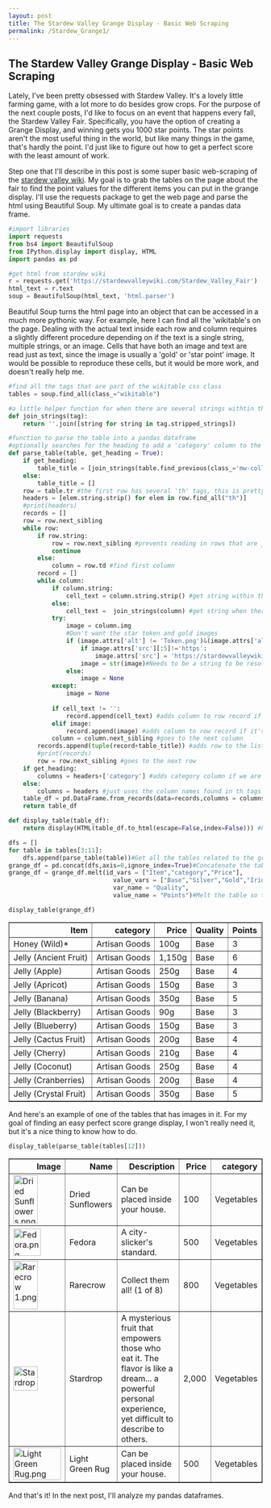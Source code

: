 ```yaml
---
layout: post
title: The Stardew Valley Grange Display - Basic Web Scraping
permalink: /Stardew_Grange1/
---
```

## The Stardew Valley Grange Display - Basic Web Scraping
Lately, I've been pretty obsessed with Stardew Valley. It's a lovely little farming game, with a lot more to do besides grow crops. For the purpose of the next couple posts, I'd like to focus on an event that happens every fall, the Stardew Valley Fair. Specifically, you have the option of creating a Grange Display, and winning gets you 1000 star points. The star points aren't the most useful thing in the world, but like many things in the game, that's hardly the point. I'd just like to figure out how to get a perfect score with the least amount of work.

Step one that I'll describe in this post is some super basic web-scraping of the [stardew valley wiki](https://stardewvalleywiki.com/). My goal is to grab the tables on the page about the fair to find the point values for the different items you can put in the grange display. I'll use the requests package to get the web page and parse the html using Beautiful Soup. My ultimate goal is to create a pandas data frame.

```python
#import libraries
import requests
from bs4 import BeautifulSoup
from IPython.display import display, HTML
import pandas as pd
```


```python
#get html from stardew wiki
r = requests.get('https://stardewvalleywiki.com/Stardew_Valley_Fair')
html_text = r.text
soup = BeautifulSoup(html_text, 'html.parser')
```

Beautiful Soup turns the html page into an object that can be accessed in a much more pythonic way. For example, here I can find all the 'wikitable's on the page. Dealing with the actual text inside each row and column requires a slightly different procedure depending on if the text is a single string, multiple strings, or an image. Cells that have both an image and text are read just as text, since the image is usually a 'gold' or 'star point' image. It would be possible to reproduce these cells, but it would be more work, and doesn't really help me.

```python
#find all the tags that are part of the wikitable css class
tables = soup.find_all(class_="wikitable")
```


```python
#a little helper function for when there are several strings withtin the same tag
def join_strings(tag):
    return ''.join([string for string in tag.stripped_strings])
```


```python
#function to parse the table into a pandas dataframe
#optionally searches for the heading to add a 'category' column to the dataframe
def parse_table(table, get_heading = True):
    if get_heading:
        table_title = [join_strings(table.find_previous(class_='mw-collapsible').th)]
    else:
        table_title = []
    row = table.tr #the first row has several 'th' tags, this is pretty general for tables on this site
    headers = [elem.string.strip() for elem in row.find_all("th")]
    #print(headers)
    records = []
    row = row.next_sibling
    while row:
        if row.string:
            row = row.next_sibling #prevents reading in rows that are just a newline without columns
            continue
        else:
            column = row.td #find first column
        record = []
        while column:
            if column.string:
                cell_text = column.string.strip() #get string within the td tag
            else:
                cell_text =  join_strings(column) #get string when there are multiple strings in a tag''.join([string for string in column.stripped_strings])
            try:
                image = column.img
                #Don't want the star token and gold images
                if (image.attrs['alt'] != 'Token.png')&(image.attrs['alt'] != 'Gold.png'):
                    if image.attrs['src'][:5]!='https':
                        image.attrs['src'] = 'https://stardewvalleywiki.com'+image.attrs['src'] #get full location
                    image = str(image)#Needs to be a string to be resolved in DataFrame
                else:
                    image = None
            except:
                image = None
            
            if cell_text != '':
                record.append(cell_text) #adds column to row record if it isn't empty
            elif image:
                record.append(image) #adds column to row record if it's an image (and just an image)
            column = column.next_sibling #goes to the next column
        records.append(tuple(record+table_title)) #adds row to the list of records
        #print(records)
        row = row.next_sibling #goes to the next row
    if get_heading:
        columns = headers+['category'] #adds category column if we are finding the table heading
    else:
        columns = headers #just uses the column names found in th tags
    table_df = pd.DataFrame.from_records(data=records,columns = columns).dropna() #creates a pandas dataframe from a list of records
    return table_df
```


```python
def display_table(table_df):
    return display(HTML(table_df.to_html(escape=False,index=False))) #helper function to make it display like I want
```


```python
dfs = []
for table in tables[3:11]:
    dfs.append(parse_table(table))#Get all the tables related to the grange display
grange_df = pd.concat(dfs,axis=0,ignore_index=True)#Concatenate the tables into one flat table
grange_df = grange_df.melt(id_vars = ["Item","category","Price"],
                             value_vars = ["Base","Silver","Gold","Iridium"],
                             var_name = "Quality",
                             value_name = "Points")#Melt the table so that the points are all in one column
```


```python
display_table(grange_df)
```


<table border="1" class="dataframe">
  <thead>
    <tr style="text-align: right;">
      <th>Item</th>
      <th>category</th>
      <th>Price</th>
      <th>Quality</th>
      <th>Points</th>
    </tr>
  </thead>
  <tbody>
    <tr>
      <td>Honey (Wild)*</td>
      <td>Artisan Goods</td>
      <td>100g</td>
      <td>Base</td>
      <td>3</td>
    </tr>
    <tr>
      <td>Jelly (Ancient Fruit)</td>
      <td>Artisan Goods</td>
      <td>1,150g</td>
      <td>Base</td>
      <td>6</td>
    </tr>
    <tr>
      <td>Jelly (Apple)</td>
      <td>Artisan Goods</td>
      <td>250g</td>
      <td>Base</td>
      <td>4</td>
    </tr>
    <tr>
      <td>Jelly (Apricot)</td>
      <td>Artisan Goods</td>
      <td>150g</td>
      <td>Base</td>
      <td>3</td>
    </tr>
    <tr>
      <td>Jelly (Banana)</td>
      <td>Artisan Goods</td>
      <td>350g</td>
      <td>Base</td>
      <td>5</td>
    </tr>
    <tr>
      <td>Jelly (Blackberry)</td>
      <td>Artisan Goods</td>
      <td>90g</td>
      <td>Base</td>
      <td>3</td>
    </tr>
    <tr>
      <td>Jelly (Blueberry)</td>
      <td>Artisan Goods</td>
      <td>150g</td>
      <td>Base</td>
      <td>3</td>
    </tr>
    <tr>
      <td>Jelly (Cactus Fruit)</td>
      <td>Artisan Goods</td>
      <td>200g</td>
      <td>Base</td>
      <td>4</td>
    </tr>
    <tr>
      <td>Jelly (Cherry)</td>
      <td>Artisan Goods</td>
      <td>210g</td>
      <td>Base</td>
      <td>4</td>
    </tr>
    <tr>
      <td>Jelly (Coconut)</td>
      <td>Artisan Goods</td>
      <td>250g</td>
      <td>Base</td>
      <td>4</td>
    </tr>
    <tr>
      <td>Jelly (Cranberries)</td>
      <td>Artisan Goods</td>
      <td>200g</td>
      <td>Base</td>
      <td>4</td>
    </tr>
    <tr>
      <td>Jelly (Crystal Fruit)</td>
      <td>Artisan Goods</td>
      <td>350g</td>
      <td>Base</td>
      <td>5</td>
    </tr>
  </tbody>
</table>

And here's an example of one of the tables that has images in it. For my goal of finding an easy perfect score grange display, I won't really need it, but it's a nice thing to know how to do.

```python
display_table(parse_table(tables[12]))
```


<table border="1" class="dataframe">
  <thead>
    <tr style="text-align: right;">
      <th>Image</th>
      <th>Name</th>
      <th>Description</th>
      <th>Price</th>
      <th>category</th>
    </tr>
  </thead>
  <tbody>
    <tr>
      <td><img alt="Dried Sunflowers.png" decoding="async" height="96" src="https://stardewvalleywiki.com/mediawiki/images/a/af/Dried_Sunflowers.png" width="48"/></td>
      <td>Dried Sunflowers</td>
      <td>Can be placed inside your house.</td>
      <td>100</td>
      <td>Vegetables</td>
    </tr>
    <tr>
      <td><img alt="Fedora.png" decoding="async" height="54" src="https://stardewvalleywiki.com/mediawiki/images/5/5e/Fedora.png" width="54"/></td>
      <td>Fedora</td>
      <td>A city-slicker's standard.</td>
      <td>500</td>
      <td>Vegetables</td>
    </tr>
    <tr>
      <td><img alt="Rarecrow 1.png" decoding="async" height="96" src="https://stardewvalleywiki.com/mediawiki/images/6/62/Rarecrow_1.png" width="48"/></td>
      <td>Rarecrow</td>
      <td>Collect them all! (1 of 8)</td>
      <td>800</td>
      <td>Vegetables</td>
    </tr>
    <tr>
      <td><img alt="Stardrop.png" decoding="async" height="48" src="https://stardewvalleywiki.com/mediawiki/images/a/a5/Stardrop.png" width="48"/></td>
      <td>Stardrop</td>
      <td>A mysterious fruit that empowers those who eat it. The flavor is like a dream... a powerful personal experience, yet difficult to describe to others.</td>
      <td>2,000</td>
      <td>Vegetables</td>
    </tr>
    <tr>
      <td><img alt="Light Green Rug.png" decoding="async" height="64" src="https://stardewvalleywiki.com/mediawiki/images/e/ec/Light_Green_Rug.png" width="94"/></td>
      <td>Light Green Rug</td>
      <td>Can be placed inside your house.</td>
      <td>500</td>
      <td>Vegetables</td>
    </tr>
  </tbody>
</table>

And that's it! In the next post, I'll analyze my pandas dataframes.
